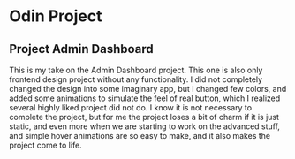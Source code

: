 # Odin Project

## Project Admin Dashboard

This is my take on the Admin Dashboard project. This one is also only frontend design project without any functionality. I did not completely changed the design into some imaginary app, but I changed few colors, and added some animations to simulate the feel of real button, which I realized several highly liked project did not do. I know it is not necessary to complete the project, but for me the project loses a bit of charm if it is just static, and even more when we are starting to work on the advanced stuff, and simple hover animations are so easy to make, and it also makes the project come to life.